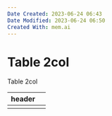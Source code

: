 ```yaml
---
Date Created: 2023-06-24 06:43
Date Modified: 2023-06-24 06:50
Created With: mem.ai
---
```


# Table 2col

Table 2col

| header   |     |
|-----|-----|
|    |     |
